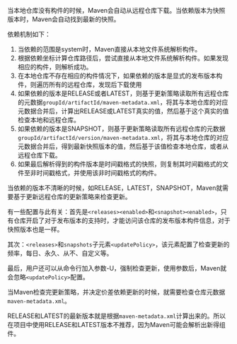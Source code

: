 当本地仓库没有构件的时候，Maven会自动从远程仓库下载。当依赖版本为快照版本时，Maven会自动找到最新的快照。

依赖机制如下：

1. 当依赖的范围是system时，Maven直接从本地文件系统解析构件。
2. 根据依赖坐标计算仓库路径后，尝试直接从本地文件系统解析构件。如果发现相应的构件，则解析成功。
3. 在本地仓库不存在相应的构件情况下，如果依赖的版本是显式的发布版本构件，则遍历所有的远程仓库，发现后下载使用
4. 如果依赖的版本是RELEASE或者LATEST，则基于更新策略读取所有远程仓库的元数据`groupId/artifactId/maven-metadata.xml`，将其与本地仓库的对应元数据合并后，计算出RELEASE或LATEST真实的值，然后基于这个真实的值检查本地和远程仓库。
5. 如果依赖的版本是SNAPSHOT，则基于更新策略读取所有远程仓库的元数据`groupId/artifactId/version/maven-metadata.xml`，将其与本地仓库的对应元数据合并后，得到最新快照版本的值，然后基于该值检查本地仓库，或者从远程仓库下载。
6. 如果最后解析得到的构件版本是时间戳格式的快照，则复制其时间戳格式的文件至非时间戳格式，并使用该非时间戳格式的构件。



当依赖的版本不清晰的时候，如RELEASE，LATEST，SNAPSHOT，Maven就需要基于更新远程仓库的更新策略来检查更新。

有一些配置与此有关：首先是`<releases><enabled>`和`<snapshot><enabled>`，只有仓库开启了对于发布版本的支持时，才能访问该仓库的发布版本构件信息，对于快照版本也是一样。

其次：`<releases>`和`snapshots`子元素`<updatePolicy>`，该元素配置了检查更新的频率，每日、永久、从不、自定义等。

最后，用户还可以从命令行加入参数-U，强制检查更新，使用参数后，Maven就会忽略`<updatePolicy>`配置。



当Maven检查完更新策略，并决定价差依赖更新的时候，就需要检查仓库元数据`maven-metadata.xml`。

RELEASE和LATEST的最新版本就是根据`maven-metadata.xml`计算出来的。所以在项目中使用RELEASE和LATEST版本不推荐，因为Maven可能会解析出新得组件。




